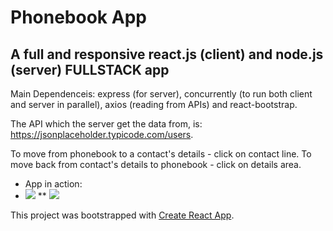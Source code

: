 # Phonebook App
## A full and responsive react.js (client) and node.js (server) FULLSTACK app

Main Dependenceis: express (for server), concurrently (to run both client and server in parallel), axios (reading from APIs) and react-bootstrap.

The API which the server get the data from, is: https://jsonplaceholder.typicode.com/users.

To move from phonebook to a contact's details - click on contact line.
To move back from contact's details to phonebook - click on details area.

* App in action:
 * ![](https://github.com/BarJan/phonebook-app/blob/master/public/images/web-browser-gif.gif)
  **  ![](https://github.com/BarJan/phonebook-app/blob/master/public/images/mobile-gif.gif)

This project was bootstrapped with [Create React App](https://github.com/facebook/create-react-app).
